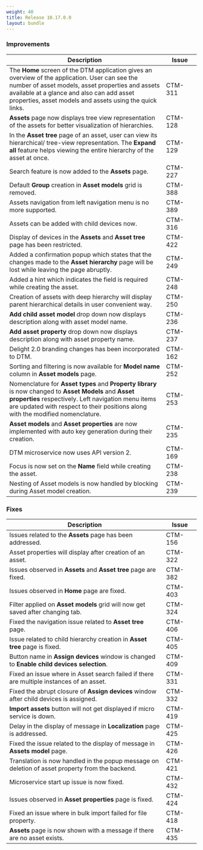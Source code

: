 ```yaml
---
weight: 40
title: Release 10.17.0.0
layout: bundle
---
```


### Improvements

<div><table ><colgroup>
<col style="width: 70%;"><col style="width: 15%;"></colgroup>
<thead><tr>
<th>
Description</th>
<th>
Issue</th>
</tr>
</thead><tbody>

<tr>
<td>The <b>Home</b> screen of the DTM application gives an overview of the application. User can see the number of asset models, asset properties and assets available at a glance and also can add asset properties, asset models and assets using the quick links.
<td>CTM-311</td>
</tr>

<tr>
<td><b>Assets</b> page now displays tree view representation of the assets for better visualization of hierarchies.</td>
<td>CTM-128</td>
</tr>

<tr>
<td>In the <b>Asset tree</b> page of an asset, user can view its hierarchical/ tree-view representation. The <b>Expand all</b> feature helps viewing the entire hierarchy of the asset at once.</td>
<td>CTM-129</td>
</tr>

<tr>
<td>Search feature is now added to the <b>Assets</b> page.</td>
<td>CTM-227</td>
</tr>

<tr>
<td>Default <b>Group</b> creation in <b>Asset models</b> grid is removed.</td>
<td>CTM-388</td>
</tr

<tr>
<td>Assets navigation from left navigation menu is no more supported.</td>
<td>CTM-389</td>
</tr

<tr>
<td>Assets can be added with child devices now.</td>
<td>CTM-316</td>
</tr>

<tr>
<td>Display of devices in the <b>Assets</b> and <b> Asset tree</b> page has been restricted.</td>
<td>CTM-422</td>
</tr>

<tr>
<td>Added a confirmation popup which states that the changes made to the <b>Asset hierarchy</b> page will be lost while leaving the page abruptly.</td>
<td>CTM-249</td>
</tr>

<tr>
<td>Added a hint which indicates the field is required while creating the asset.</td>
<td>CTM-248</td>
</tr>

<tr>
<td>Creation of assets with deep hierarchy will display parent hierarchical details in user convenient way.</td>
<td>CTM-250</td>
</tr>

<tr>
<td><b>Add child asset model</b> drop down now displays description along with asset model name.</td>
<td>CTM-236</td>
</tr>

<tr>
<td><b>Add asset property</b> drop down now displays description along with asset property name.</td>
<td>CTM-237</td>
</tr>

<tr>
<td>Delight 2.0 branding changes has been incorporated to DTM.</td>
<td>CTM-162</td>
</tr>

<tr>
<td>Sorting and filtering is now available for <b>Model name</b> column in <b>Asset models</b> page.</td>
<td>CTM-252</td>
</tr>

<tr>
<td>Nomenclature for <b>Asset types</b> and <b>Property library</b> is now changed to <b>Asset Models</b> and <b>Asset properties</b> respectively. Left navigation menu items are updated with respect to their positions along with the modified nomenclature.</td>
<td>CTM-253</td>
</tr>

<tr>
<td><b>Asset models</b> and <b>Asset properties</b> are now implemented with auto key generation during their creation.</td>
<td>CTM-235</td>
</tr>

<tr>
<td>DTM microservice now uses API version 2.</td>
<td>CTM-169</td>
</tr>

<tr>
<td>Focus is now set on the <b>Name</b> field while creating the asset.</td>
<td>CTM-238</td>
</tr>

<tr>
<td>Nesting of Asset models is now handled by blocking during Asset model creation.</td>
<td>CTM-239</td>
</tr>

</tbody></table></div>

### Fixes

<div><table ><colgroup>
<col style="width: 70%;"><col style="width: 15%;"></colgroup>
<thead><tr>
<th>
Description</th>
<th>
Issue</th>
</tr>
</thead><tbody>

<tr>
<td>Issues related to the <b>Assets</b> page has been addressed.</td>
<td>CTM-156</td>
</tr>

<tr>
<td>Asset properties will display after creation of an asset.</td>
<td>CTM-322</td>
</tr>

<tr>
<td>Issues observed in <b>Assets</b> and <b>Asset tree</b> page are fixed.</td>
<td>CTM-382</td>
</tr>

<tr>
<td>Issues observed in <b>Home</b> page are fixed.</td>
<td>CTM-403</td>
</tr>

<tr>
<td>Filter applied on <b>Asset models</b> grid will now get saved after changing tab.</td>
<td>CTM-324</td>
</tr>

<tr>
<td>Fixed the navigation issue related to <b>Asset tree</b> page.</td>
<td>CTM-406</td>
</tr>

<tr>
<td>Issue related to child hierarchy creation in <b>Asset tree</b> page is fixed.</td>
<td>CTM-405</td>
</tr>

<tr>
<td>Button name in <b>Assign devices</b> window is changed to <b>Enable child devices selection</b>.</td>
<td>CTM-409</td>
</tr>

<tr>
<td>Fixed an issue where in Asset search failed if there are multiple instances of an asset.</td>
<td>CTM-331</td>
</tr>

<tr>
<td>Fixed the abrupt closure of <b>Assign devices</b> window after child devices is assigned.</td>
<td>CTM-332</td>
</tr>

<tr>
<td><b>Import assets</b> button will not get displayed if micro service is down.</td>
<td>CTM-419</td>
</tr>

<tr>
<td>Delay in the display of message in <b>Localization</b> page is addressed.</td>
<td>CTM-425</td>
</tr>

<tr>
<td>Fixed the issue related to the display of message in <b>Assets model</b> page.</td>
<td>CTM-426</td>
</tr>

<tr>
<td>Translation is now handled in the popup message on deletion of asset property from the backend.</td>
<td>CTM-421</td>
</tr>

<tr>
<td>Microservice start up issue is now fixed.</td>
<td>CTM-432</td>
</tr>

<tr>
<td>Issues observed in <b>Asset properties</b> page is fixed.</td>
<td>CTM-424</td>
</tr>

<tr>
<td>Fixed an issue where in bulk import failed for file property.</td>
<td>CTM-418</td>
</tr>

<tr>
<td><b>Assets</b> page is now shown with a message if there are no asset exists.</td>
<td>CTM-435</td>
</tr>

</tbody></table></div>
